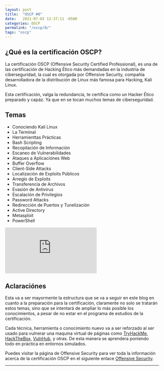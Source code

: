 ```yaml
---
layout: post
title:  "OSCP #0"
date:   2021-07-02 12:37:11 -0500
categories: OSCP
permalink: "/oscp/0/"
tags: "oscp"
---
```


## ¿Qué es la certificación OSCP?

La certificación OSCP (Offensive Security Certified Professional), es una de las certificación de Hacking Ético más demandadas en la industria de ciberseguridad, la cual es otorgada por Offensive Security, compañía desarrolladora de la distribución de Linux más famosa para Hacking, Kali Linux.

Esta certificación, valga la redundancia, te certifica como un Hacker Ético preparado y capáz. Ya que en se tocan muchos temas de ciberseguridad.

## Temas

- Conociendo Kali Linux
- La Terminal
- Herramienttas Prácticas
- Bash Scripting
- Recopilación de Información
- Escaneo de Vulnerabilidades
- Ataques a Aplicaciónes Web
- Buffer Overflow
- Client-Side Attacks
- Localización de Exploits Públicos
- Arreglo de Exploits
- Transferencia de Archivos
- Evasión de Antivirus
- Escalación de Privilegios
- Password Attacks
- Redirección de Puertos y Tunelización
- Active Directory
- Metasploit
- PowerShell

![](https://www.offensive-security.com/documentation/penetration-testing-with-kali.pdf)

## Aclaraciónes

Esta va a ser mayormente la estructura que se va a seguir en este blog en cuanto a la preparación para la certificación, claramente no solo se tratarán estos temas, sino que se intentará de ampliar lo más posible los conocimientos, a pesar de no estar en el programa de estudios de la certificación. 

Cada técnica, herramienta o conocimiento nuevo va a ser reforzado al ser usado para vulnerar una maquina virtual de páginas como [TryHackMe](https://tryhackme.com/), [HackTheBox](http://hackthebox.eu/), [VulnHub](https://www.vulnhub.com/), y otras. De esta manera se aprendera poniendo todo en práctica en entornos simulados.

Puedes visitar la página de Offensive Security para ver toda la información acerca de la certificación OSCP en el siguiente enlace [Offensive Security](https://www.offensive-security.com/pwk-oscp/). 

---
